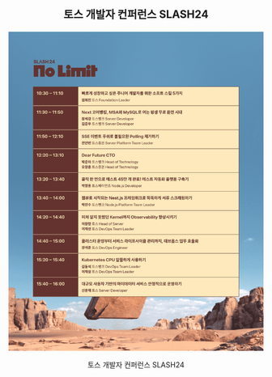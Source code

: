 

## <p align = "center">토스 개발자 컨퍼런스 SLASH24</p>

<p align="center">
<img alt="img" src="./data/slash24.png" width="700" />
<p>

<p align="center">토스 개발자 컨퍼런스 SLASH24</p>